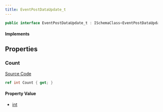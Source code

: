 ```yaml
---
title: EventPostDataUpdate_t
---
```


```csharp
public interface EventPostDataUpdate_t : ISchemaClass<EventPostDataUpdate_t>, ISchemaField, ISchemaClass, INativeHandle
```

#### Implements

## Properties

### Count

[Source Code](https://github.com/swiftly-solution/swiftlys2/blob/main/managed/src/SwiftlyS2.Generated/Schemas/Interfaces/EventPostDataUpdate_t.cs#L17)

```csharp
ref int Count { get; }
```

#### Property Value

- [int](https://learn.microsoft.com/dotnet/api/system.int32)


